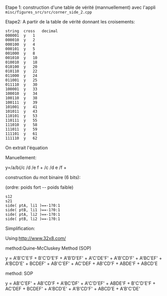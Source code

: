 
Etape 1: construction d'une table de vérité (mannuellement)
avec l'appli `misc/figures_src/src/corner_side_2.cpp`

Etape2:
A partir de la table de vérité donnant les croisements:
```
string	cross	decimal
000001	y	1
000010	y	2
000100	y	4
000101	y	5
001000	y	8
001010	y	10
010010	y	18
010100	y	20
010110	y	22
011000	y	24
011001	y	25
011110	y	30
100001	y	33
100010	y	34
100110	y	38
100111	y	39
101001	y	41
101011	y	43
110101	y	53
110111	y	55
111010	y	58
111011	y	59
111101	y	61
111110	y	62
```
On extrait l'équation

Manuellement:

y=/a/b(/c /d /e f + /c /d e /f + 

construction du mot binaire (6 bits):

(ordre: poids fort -- poids faible)
```
s12
s21
side( ptA, li1 )==-1?0:1
side( ptB, li1 )==-1?0:1
side( ptA, li2 )==-1?0:1
side( ptB, li2 )==-1?0:1
```


Simplification:

Using:http://www.32x8.com/

method:Quine-McCluskey Method (SOP)

y = A'B'C'E'F + B'C'D'E'F + A'B'D'EF' + A'C'DE'F' + A'B'CD'F' + A'BC'EF' + A'BCD'E' + BCDEF' + AB'C'EF' + AC'DEF + AB'CD'F + ABDE'F + ABCD'E

method: SOP

y = AB'C'EF' + AB'CD'F + A'BC'DF' + A'C'D'EF' + ABDE'F + B'C'D'E'F + AC'DEF + BCDEF' + A'BCD'E' + A'B'CD'F' + ABCD'E + A'B'C'DE'
